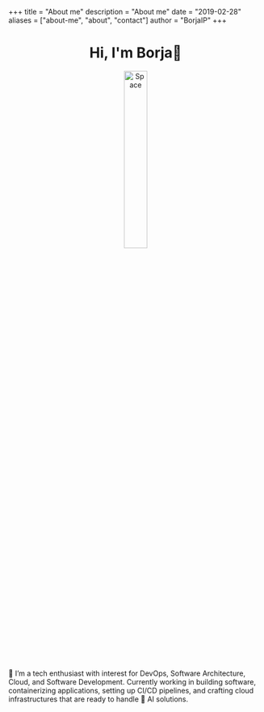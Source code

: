 +++
title = "About me"
description = "About me"
date = "2019-02-28"
aliases = ["about-me", "about", "contact"]
author = "BorjaIP"
+++

<h1 align="center"> Hi, I'm Borja👋 </h1>

<p align="center" style="text-align: center;">
  <img src="https://image-cdn-ak.spotifycdn.com/image/ab67706c0000da845ddace98922f741c07f099bf" width="30%" title="Space" alt="Space">
</p>

💫 I’m a tech enthusiast with interest for DevOps, Software Architecture, Cloud, and Software Development. Currently working in building software, containerizing applications, setting up CI/CD pipelines, and crafting cloud infrastructures that are ready to handle 🤖 AI solutions.
